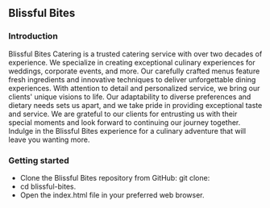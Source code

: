 ## Blissful Bites

### Introduction
Blissful Bites Catering is a trusted catering service with over two decades of experience. We specialize in creating exceptional culinary experiences for weddings, corporate events, and more. Our carefully crafted menus feature fresh ingredients and innovative techniques to deliver unforgettable dining experiences. With attention to detail and personalized service, we bring our clients' unique visions to life. Our adaptability to diverse preferences and dietary needs sets us apart, and we take pride in providing exceptional taste and service. We are grateful to our clients for entrusting us with their special moments and look forward to continuing our journey together. Indulge in the Blissful Bites experience for a culinary adventure that will leave you wanting more.

### Getting started 
- Clone the Blissful Bites repository from GitHub: git clone: 
- cd blissful-bites.
- Open the index.html file in your preferred web browser.